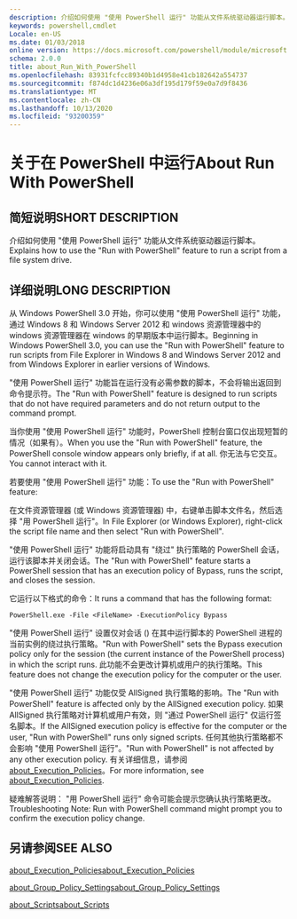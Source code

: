 ```yaml
---
description: 介绍如何使用 "使用 PowerShell 运行" 功能从文件系统驱动器运行脚本。
keywords: powershell,cmdlet
Locale: en-US
ms.date: 01/03/2018
online version: https://docs.microsoft.com/powershell/module/microsoft.powershell.core/about/about_run_with_powershell?view=powershell-7.1&WT.mc_id=ps-gethelp
schema: 2.0.0
title: about_Run_With_PowerShell
ms.openlocfilehash: 83931fcfcc89340b1d4958e41cb182642a554737
ms.sourcegitcommit: f874dc1d4236e06a3df195d179f59e0a7d9f8436
ms.translationtype: MT
ms.contentlocale: zh-CN
ms.lasthandoff: 10/13/2020
ms.locfileid: "93200359"
---
```

# <a name="about-run-with-powershell"></a><span data-ttu-id="37034-104">关于在 PowerShell 中运行</span><span class="sxs-lookup"><span data-stu-id="37034-104">About Run With PowerShell</span></span>

## <a name="short-description"></a><span data-ttu-id="37034-105">简短说明</span><span class="sxs-lookup"><span data-stu-id="37034-105">SHORT DESCRIPTION</span></span>
<span data-ttu-id="37034-106">介绍如何使用 "使用 PowerShell 运行" 功能从文件系统驱动器运行脚本。</span><span class="sxs-lookup"><span data-stu-id="37034-106">Explains how to use the "Run with PowerShell" feature to run a script from a file system drive.</span></span>

## <a name="long-description"></a><span data-ttu-id="37034-107">详细说明</span><span class="sxs-lookup"><span data-stu-id="37034-107">LONG DESCRIPTION</span></span>

<span data-ttu-id="37034-108">从 Windows PowerShell 3.0 开始，你可以使用 "使用 PowerShell 运行" 功能，通过 Windows 8 和 Windows Server 2012 和 windows 资源管理器中的 windows 资源管理器在 windows 的早期版本中运行脚本。</span><span class="sxs-lookup"><span data-stu-id="37034-108">Beginning in Windows PowerShell 3.0, you can use the "Run with PowerShell" feature to run scripts from File Explorer in Windows 8 and Windows Server 2012 and from Windows Explorer in earlier versions of Windows.</span></span>

<span data-ttu-id="37034-109">"使用 PowerShell 运行" 功能旨在运行没有必需参数的脚本，不会将输出返回到命令提示符。</span><span class="sxs-lookup"><span data-stu-id="37034-109">The "Run with PowerShell" feature is designed to run scripts that do not have required parameters and do not return output to the command prompt.</span></span>

<span data-ttu-id="37034-110">当你使用 "使用 PowerShell 运行" 功能时，PowerShell 控制台窗口仅出现短暂的情况（如果有）。</span><span class="sxs-lookup"><span data-stu-id="37034-110">When you use the "Run with PowerShell" feature, the PowerShell console window appears only briefly, if at all.</span></span> <span data-ttu-id="37034-111">你无法与它交互。</span><span class="sxs-lookup"><span data-stu-id="37034-111">You cannot interact with it.</span></span>

<span data-ttu-id="37034-112">若要使用 "使用 PowerShell 运行" 功能：</span><span class="sxs-lookup"><span data-stu-id="37034-112">To use the "Run with PowerShell" feature:</span></span>

<span data-ttu-id="37034-113">在文件资源管理器 (或 Windows 资源管理器) 中，右键单击脚本文件名，然后选择 "用 PowerShell 运行"。</span><span class="sxs-lookup"><span data-stu-id="37034-113">In File Explorer (or Windows Explorer), right-click the script file name and then select "Run with PowerShell".</span></span>

<span data-ttu-id="37034-114">"使用 PowerShell 运行" 功能将启动具有 "绕过" 执行策略的 PowerShell 会话，运行该脚本并关闭会话。</span><span class="sxs-lookup"><span data-stu-id="37034-114">The "Run with PowerShell" feature starts a PowerShell session that has an execution policy of Bypass, runs the script, and closes the session.</span></span>

<span data-ttu-id="37034-115">它运行以下格式的命令：</span><span class="sxs-lookup"><span data-stu-id="37034-115">It runs a command that has the following format:</span></span>

```
PowerShell.exe -File <FileName> -ExecutionPolicy Bypass
```

<span data-ttu-id="37034-116">"使用 PowerShell 运行" 设置仅对会话 () 在其中运行脚本的 PowerShell 进程的当前实例的绕过执行策略。</span><span class="sxs-lookup"><span data-stu-id="37034-116">"Run with PowerShell" sets the Bypass execution policy only for the session (the current instance of the PowerShell process) in which the script runs.</span></span>
<span data-ttu-id="37034-117">此功能不会更改计算机或用户的执行策略。</span><span class="sxs-lookup"><span data-stu-id="37034-117">This feature does not change the execution policy for the computer or the user.</span></span>

<span data-ttu-id="37034-118">"使用 PowerShell 运行" 功能仅受 AllSigned 执行策略的影响。</span><span class="sxs-lookup"><span data-stu-id="37034-118">The "Run with PowerShell" feature is affected only by the AllSigned execution policy.</span></span> <span data-ttu-id="37034-119">如果 AllSigned 执行策略对计算机或用户有效，则 "通过 PowerShell 运行" 仅运行签名脚本。</span><span class="sxs-lookup"><span data-stu-id="37034-119">If the AllSigned execution policy is effective for the computer or the user, "Run with PowerShell" runs only signed scripts.</span></span> <span data-ttu-id="37034-120">任何其他执行策略都不会影响 "使用 PowerShell 运行"。</span><span class="sxs-lookup"><span data-stu-id="37034-120">"Run with PowerShell" is not affected by any other execution policy.</span></span> <span data-ttu-id="37034-121">有关详细信息，请参阅 [about_Execution_Policies](about_Execution_Policies.md)。</span><span class="sxs-lookup"><span data-stu-id="37034-121">For more information, see [about_Execution_Policies](about_Execution_Policies.md).</span></span>

<span data-ttu-id="37034-122">疑难解答说明： "用 PowerShell 运行" 命令可能会提示您确认执行策略更改。</span><span class="sxs-lookup"><span data-stu-id="37034-122">Troubleshooting Note: Run with PowerShell command might prompt you to confirm the execution policy change.</span></span>

## <a name="see-also"></a><span data-ttu-id="37034-123">另请参阅</span><span class="sxs-lookup"><span data-stu-id="37034-123">SEE ALSO</span></span>

[<span data-ttu-id="37034-124">about_Execution_Policies</span><span class="sxs-lookup"><span data-stu-id="37034-124">about_Execution_Policies</span></span>](about_Execution_Policies.md)

[<span data-ttu-id="37034-125">about_Group_Policy_Settings</span><span class="sxs-lookup"><span data-stu-id="37034-125">about_Group_Policy_Settings</span></span>](about_Group_Policy_Settings.md)

[<span data-ttu-id="37034-126">about_Scripts</span><span class="sxs-lookup"><span data-stu-id="37034-126">about_Scripts</span></span>](about_Scripts.md)

